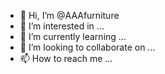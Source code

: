 - 👋 Hi, I’m @AAAfurniture
- 👀 I’m interested in ...
- 🌱 I’m currently learning ...
- 💞️ I’m looking to collaborate on ...
- 📫 How to reach me ...

<!---
AAAfurniture/AAAfurniture is a ✨ special ✨ repository because its `README.md` (this file) appears on your GitHub profile.
You can click the Preview link to take a look at your changes.
--->
